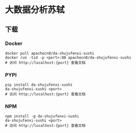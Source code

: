 # 大数据分析苏轼

## 下载

### Docker

```
docker pull apachecn0/da-shujufenxi-sushi
docker run -tid -p <port>:80 apachecn0/da-shujufenxi-sushi
# 访问 http://localhost:{port} 查看文档
```

### PYPI

```
pip install da-shujufenxi-sushi
da-shujufenxi-sushi <port>
# 访问 http://localhost:{port} 查看文档
```

### NPM

```
npm install -g da-shujufenxi-sushi
da-shujufenxi-sushi <port>
# 访问 http://localhost:{port} 查看文档
```